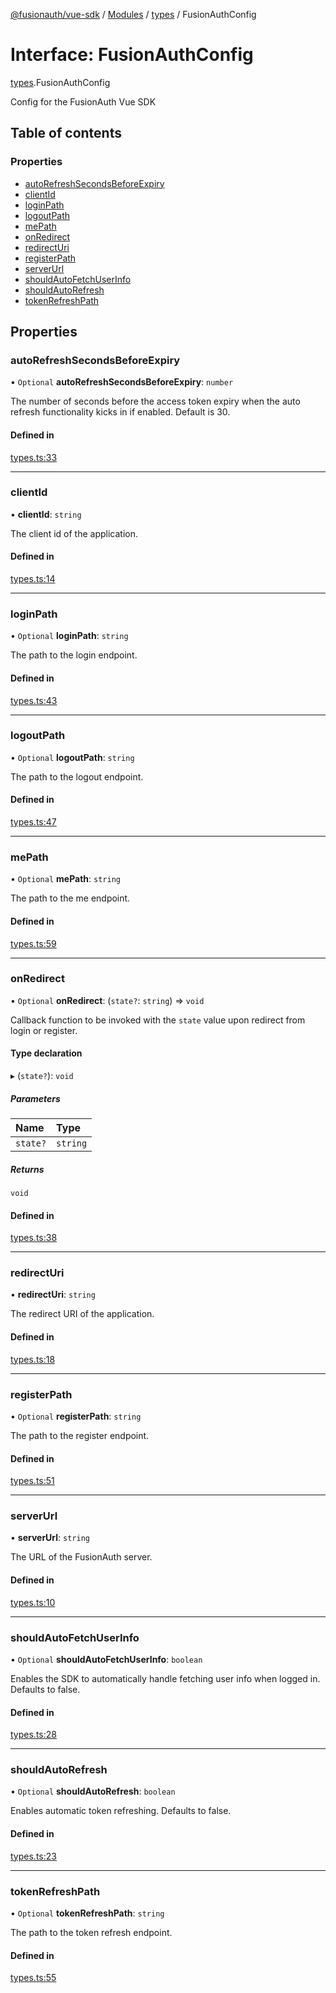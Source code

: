 [@fusionauth/vue-sdk](../README.md) / [Modules](../modules.md) / [types](../modules/types.md) / FusionAuthConfig

# Interface: FusionAuthConfig

[types](../modules/types.md).FusionAuthConfig

Config for the FusionAuth Vue SDK

## Table of contents

### Properties

- [autoRefreshSecondsBeforeExpiry](types.FusionAuthConfig.md#autorefreshsecondsbeforeexpiry)
- [clientId](types.FusionAuthConfig.md#clientid)
- [loginPath](types.FusionAuthConfig.md#loginpath)
- [logoutPath](types.FusionAuthConfig.md#logoutpath)
- [mePath](types.FusionAuthConfig.md#mepath)
- [onRedirect](types.FusionAuthConfig.md#onredirect)
- [redirectUri](types.FusionAuthConfig.md#redirecturi)
- [registerPath](types.FusionAuthConfig.md#registerpath)
- [serverUrl](types.FusionAuthConfig.md#serverurl)
- [shouldAutoFetchUserInfo](types.FusionAuthConfig.md#shouldautofetchuserinfo)
- [shouldAutoRefresh](types.FusionAuthConfig.md#shouldautorefresh)
- [tokenRefreshPath](types.FusionAuthConfig.md#tokenrefreshpath)

## Properties

### autoRefreshSecondsBeforeExpiry

• `Optional` **autoRefreshSecondsBeforeExpiry**: `number`

The number of seconds before the access token expiry when the auto refresh functionality kicks in if enabled. Default is 30.

#### Defined in

[types.ts:33](https://github.com/FusionAuth/fusionauth-javascript-sdk/blob/1337409195440c0cbfa328944b7d07b4bb53ae3f/packages/sdk-vue/src/types.ts#L33)

---

### clientId

• **clientId**: `string`

The client id of the application.

#### Defined in

[types.ts:14](https://github.com/FusionAuth/fusionauth-javascript-sdk/blob/1337409195440c0cbfa328944b7d07b4bb53ae3f/packages/sdk-vue/src/types.ts#L14)

---

### loginPath

• `Optional` **loginPath**: `string`

The path to the login endpoint.

#### Defined in

[types.ts:43](https://github.com/FusionAuth/fusionauth-javascript-sdk/blob/1337409195440c0cbfa328944b7d07b4bb53ae3f/packages/sdk-vue/src/types.ts#L43)

---

### logoutPath

• `Optional` **logoutPath**: `string`

The path to the logout endpoint.

#### Defined in

[types.ts:47](https://github.com/FusionAuth/fusionauth-javascript-sdk/blob/1337409195440c0cbfa328944b7d07b4bb53ae3f/packages/sdk-vue/src/types.ts#L47)

---

### mePath

• `Optional` **mePath**: `string`

The path to the me endpoint.

#### Defined in

[types.ts:59](https://github.com/FusionAuth/fusionauth-javascript-sdk/blob/1337409195440c0cbfa328944b7d07b4bb53ae3f/packages/sdk-vue/src/types.ts#L59)

---

### onRedirect

• `Optional` **onRedirect**: (`state?`: `string`) => `void`

Callback function to be invoked with the `state` value upon redirect from login or register.

#### Type declaration

▸ (`state?`): `void`

##### Parameters

| Name     | Type     |
| :------- | :------- |
| `state?` | `string` |

##### Returns

`void`

#### Defined in

[types.ts:38](https://github.com/FusionAuth/fusionauth-javascript-sdk/blob/1337409195440c0cbfa328944b7d07b4bb53ae3f/packages/sdk-vue/src/types.ts#L38)

---

### redirectUri

• **redirectUri**: `string`

The redirect URI of the application.

#### Defined in

[types.ts:18](https://github.com/FusionAuth/fusionauth-javascript-sdk/blob/1337409195440c0cbfa328944b7d07b4bb53ae3f/packages/sdk-vue/src/types.ts#L18)

---

### registerPath

• `Optional` **registerPath**: `string`

The path to the register endpoint.

#### Defined in

[types.ts:51](https://github.com/FusionAuth/fusionauth-javascript-sdk/blob/1337409195440c0cbfa328944b7d07b4bb53ae3f/packages/sdk-vue/src/types.ts#L51)

---

### serverUrl

• **serverUrl**: `string`

The URL of the FusionAuth server.

#### Defined in

[types.ts:10](https://github.com/FusionAuth/fusionauth-javascript-sdk/blob/1337409195440c0cbfa328944b7d07b4bb53ae3f/packages/sdk-vue/src/types.ts#L10)

---

### shouldAutoFetchUserInfo

• `Optional` **shouldAutoFetchUserInfo**: `boolean`

Enables the SDK to automatically handle fetching user info when logged in. Defaults to false.

#### Defined in

[types.ts:28](https://github.com/FusionAuth/fusionauth-javascript-sdk/blob/1337409195440c0cbfa328944b7d07b4bb53ae3f/packages/sdk-vue/src/types.ts#L28)

---

### shouldAutoRefresh

• `Optional` **shouldAutoRefresh**: `boolean`

Enables automatic token refreshing. Defaults to false.

#### Defined in

[types.ts:23](https://github.com/FusionAuth/fusionauth-javascript-sdk/blob/1337409195440c0cbfa328944b7d07b4bb53ae3f/packages/sdk-vue/src/types.ts#L23)

---

### tokenRefreshPath

• `Optional` **tokenRefreshPath**: `string`

The path to the token refresh endpoint.

#### Defined in

[types.ts:55](https://github.com/FusionAuth/fusionauth-javascript-sdk/blob/1337409195440c0cbfa328944b7d07b4bb53ae3f/packages/sdk-vue/src/types.ts#L55)
